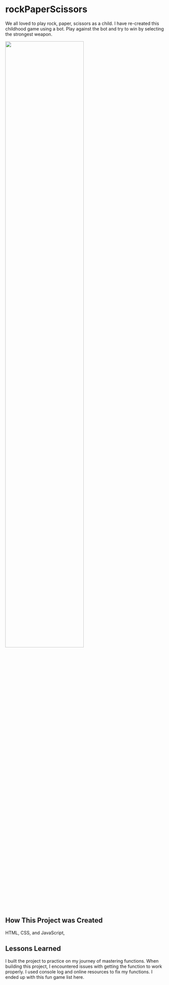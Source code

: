 # rockPaperScissors

We all loved to play rock, paper, scissors as a child.  I have re-created this childhood game using a bot. Play against the bot and try to win by selecting the strongest weapon.


<img src= "Screen%20Shot%202022-04-25%20at%209.47.44%20AM.png" width =70%>


## How This Project was Created

HTML, CSS, and  JavaScript, 

## Lessons Learned


I built the project to practice on my journey of mastering functions. When building this project, I encountered issues with getting the function to work properly. I used console log and online resources to fix my functions. I ended up with this fun game list here. 


